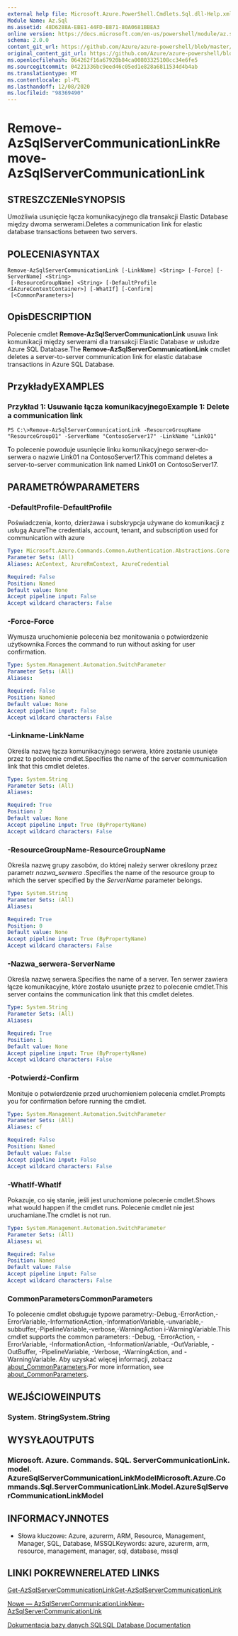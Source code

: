 ```yaml
---
external help file: Microsoft.Azure.PowerShell.Cmdlets.Sql.dll-Help.xml
Module Name: Az.Sql
ms.assetid: 48D6288A-EBE1-44FD-B871-80A0681BBEA3
online version: https://docs.microsoft.com/en-us/powershell/module/az.sql/remove-azsqlservercommunicationlink
schema: 2.0.0
content_git_url: https://github.com/Azure/azure-powershell/blob/master/src/Sql/Sql/help/Remove-AzSqlServerCommunicationLink.md
original_content_git_url: https://github.com/Azure/azure-powershell/blob/master/src/Sql/Sql/help/Remove-AzSqlServerCommunicationLink.md
ms.openlocfilehash: 064262f16a67920b84ca00803325108cc34e6fe5
ms.sourcegitcommit: 04221336bc9eed46c05ed1e828a6811534d4b4ab
ms.translationtype: MT
ms.contentlocale: pl-PL
ms.lasthandoff: 12/08/2020
ms.locfileid: "98369490"
---
```

# <span data-ttu-id="4cd78-101">Remove-AzSqlServerCommunicationLink</span><span class="sxs-lookup"><span data-stu-id="4cd78-101">Remove-AzSqlServerCommunicationLink</span></span>

## <span data-ttu-id="4cd78-102">STRESZCZENIe</span><span class="sxs-lookup"><span data-stu-id="4cd78-102">SYNOPSIS</span></span>
<span data-ttu-id="4cd78-103">Umożliwia usunięcie łącza komunikacyjnego dla transakcji Elastic Database między dwoma serwerami.</span><span class="sxs-lookup"><span data-stu-id="4cd78-103">Deletes a communication link for elastic database transactions between two servers.</span></span>

## <span data-ttu-id="4cd78-104">POLECENIA</span><span class="sxs-lookup"><span data-stu-id="4cd78-104">SYNTAX</span></span>

```
Remove-AzSqlServerCommunicationLink [-LinkName] <String> [-Force] [-ServerName] <String>
 [-ResourceGroupName] <String> [-DefaultProfile <IAzureContextContainer>] [-WhatIf] [-Confirm]
 [<CommonParameters>]
```

## <span data-ttu-id="4cd78-105">Opis</span><span class="sxs-lookup"><span data-stu-id="4cd78-105">DESCRIPTION</span></span>
<span data-ttu-id="4cd78-106">Polecenie cmdlet **Remove-AzSqlServerCommunicationLink** usuwa link komunikacji między serwerami dla transakcji Elastic Database w usłudze Azure SQL Database.</span><span class="sxs-lookup"><span data-stu-id="4cd78-106">The **Remove-AzSqlServerCommunicationLink** cmdlet deletes a server-to-server communication link for elastic database transactions in Azure SQL Database.</span></span>

## <span data-ttu-id="4cd78-107">Przykłady</span><span class="sxs-lookup"><span data-stu-id="4cd78-107">EXAMPLES</span></span>

### <span data-ttu-id="4cd78-108">Przykład 1: Usuwanie łącza komunikacyjnego</span><span class="sxs-lookup"><span data-stu-id="4cd78-108">Example 1: Delete a communication link</span></span>
```
PS C:\>Remove-AzSqlServerCommunicationLink -ResourceGroupName "ResourceGroup01" -ServerName "ContosoServer17" -LinkName "Link01"
```

<span data-ttu-id="4cd78-109">To polecenie powoduje usunięcie linku komunikacyjnego serwer-do-serwera o nazwie Link01 na ContosoServer17.</span><span class="sxs-lookup"><span data-stu-id="4cd78-109">This command deletes a server-to-server communication link named Link01 on ContosoServer17.</span></span>

## <span data-ttu-id="4cd78-110">PARAMETRÓW</span><span class="sxs-lookup"><span data-stu-id="4cd78-110">PARAMETERS</span></span>

### <span data-ttu-id="4cd78-111">-DefaultProfile</span><span class="sxs-lookup"><span data-stu-id="4cd78-111">-DefaultProfile</span></span>
<span data-ttu-id="4cd78-112">Poświadczenia, konto, dzierżawa i subskrypcja używane do komunikacji z usługą Azure</span><span class="sxs-lookup"><span data-stu-id="4cd78-112">The credentials, account, tenant, and subscription used for communication with azure</span></span>

```yaml
Type: Microsoft.Azure.Commands.Common.Authentication.Abstractions.Core.IAzureContextContainer
Parameter Sets: (All)
Aliases: AzContext, AzureRmContext, AzureCredential

Required: False
Position: Named
Default value: None
Accept pipeline input: False
Accept wildcard characters: False
```

### <span data-ttu-id="4cd78-113">-Force</span><span class="sxs-lookup"><span data-stu-id="4cd78-113">-Force</span></span>
<span data-ttu-id="4cd78-114">Wymusza uruchomienie polecenia bez monitowania o potwierdzenie użytkownika.</span><span class="sxs-lookup"><span data-stu-id="4cd78-114">Forces the command to run without asking for user confirmation.</span></span>

```yaml
Type: System.Management.Automation.SwitchParameter
Parameter Sets: (All)
Aliases:

Required: False
Position: Named
Default value: None
Accept pipeline input: False
Accept wildcard characters: False
```

### <span data-ttu-id="4cd78-115">-Linkname</span><span class="sxs-lookup"><span data-stu-id="4cd78-115">-LinkName</span></span>
<span data-ttu-id="4cd78-116">Określa nazwę łącza komunikacyjnego serwera, które zostanie usunięte przez to polecenie cmdlet.</span><span class="sxs-lookup"><span data-stu-id="4cd78-116">Specifies the name of the server communication link that this cmdlet deletes.</span></span>

```yaml
Type: System.String
Parameter Sets: (All)
Aliases:

Required: True
Position: 2
Default value: None
Accept pipeline input: True (ByPropertyName)
Accept wildcard characters: False
```

### <span data-ttu-id="4cd78-117">-ResourceGroupName</span><span class="sxs-lookup"><span data-stu-id="4cd78-117">-ResourceGroupName</span></span>
<span data-ttu-id="4cd78-118">Określa nazwę grupy zasobów, do której należy serwer określony przez parametr *nazwa_serwera* .</span><span class="sxs-lookup"><span data-stu-id="4cd78-118">Specifies the name of the resource group to which the server specified by the *ServerName* parameter belongs.</span></span>

```yaml
Type: System.String
Parameter Sets: (All)
Aliases:

Required: True
Position: 0
Default value: None
Accept pipeline input: True (ByPropertyName)
Accept wildcard characters: False
```

### <span data-ttu-id="4cd78-119">-Nazwa_serwera</span><span class="sxs-lookup"><span data-stu-id="4cd78-119">-ServerName</span></span>
<span data-ttu-id="4cd78-120">Określa nazwę serwera.</span><span class="sxs-lookup"><span data-stu-id="4cd78-120">Specifies the name of a server.</span></span>
<span data-ttu-id="4cd78-121">Ten serwer zawiera łącze komunikacyjne, które zostało usunięte przez to polecenie cmdlet.</span><span class="sxs-lookup"><span data-stu-id="4cd78-121">This server contains the communication link that this cmdlet deletes.</span></span>

```yaml
Type: System.String
Parameter Sets: (All)
Aliases:

Required: True
Position: 1
Default value: None
Accept pipeline input: True (ByPropertyName)
Accept wildcard characters: False
```

### <span data-ttu-id="4cd78-122">-Potwierdź</span><span class="sxs-lookup"><span data-stu-id="4cd78-122">-Confirm</span></span>
<span data-ttu-id="4cd78-123">Monituje o potwierdzenie przed uruchomieniem polecenia cmdlet.</span><span class="sxs-lookup"><span data-stu-id="4cd78-123">Prompts you for confirmation before running the cmdlet.</span></span>

```yaml
Type: System.Management.Automation.SwitchParameter
Parameter Sets: (All)
Aliases: cf

Required: False
Position: Named
Default value: False
Accept pipeline input: False
Accept wildcard characters: False
```

### <span data-ttu-id="4cd78-124">-WhatIf</span><span class="sxs-lookup"><span data-stu-id="4cd78-124">-WhatIf</span></span>
<span data-ttu-id="4cd78-125">Pokazuje, co się stanie, jeśli jest uruchomione polecenie cmdlet.</span><span class="sxs-lookup"><span data-stu-id="4cd78-125">Shows what would happen if the cmdlet runs.</span></span>
<span data-ttu-id="4cd78-126">Polecenie cmdlet nie jest uruchamiane.</span><span class="sxs-lookup"><span data-stu-id="4cd78-126">The cmdlet is not run.</span></span>

```yaml
Type: System.Management.Automation.SwitchParameter
Parameter Sets: (All)
Aliases: wi

Required: False
Position: Named
Default value: False
Accept pipeline input: False
Accept wildcard characters: False
```

### <span data-ttu-id="4cd78-127">CommonParameters</span><span class="sxs-lookup"><span data-stu-id="4cd78-127">CommonParameters</span></span>
<span data-ttu-id="4cd78-128">To polecenie cmdlet obsługuje typowe parametry:-Debug,-ErrorAction,-ErrorVariable,-InformationAction,-InformationVariable,-unvariable,-subbuffer,-PipelineVariable,-verbose,-WarningAction i-WarningVariable.</span><span class="sxs-lookup"><span data-stu-id="4cd78-128">This cmdlet supports the common parameters: -Debug, -ErrorAction, -ErrorVariable, -InformationAction, -InformationVariable, -OutVariable, -OutBuffer, -PipelineVariable, -Verbose, -WarningAction, and -WarningVariable.</span></span> <span data-ttu-id="4cd78-129">Aby uzyskać więcej informacji, zobacz [about_CommonParameters](http://go.microsoft.com/fwlink/?LinkID=113216).</span><span class="sxs-lookup"><span data-stu-id="4cd78-129">For more information, see [about_CommonParameters](http://go.microsoft.com/fwlink/?LinkID=113216).</span></span>

## <span data-ttu-id="4cd78-130">WEJŚCIOWE</span><span class="sxs-lookup"><span data-stu-id="4cd78-130">INPUTS</span></span>

### <span data-ttu-id="4cd78-131">System. String</span><span class="sxs-lookup"><span data-stu-id="4cd78-131">System.String</span></span>

## <span data-ttu-id="4cd78-132">WYSYŁA</span><span class="sxs-lookup"><span data-stu-id="4cd78-132">OUTPUTS</span></span>

### <span data-ttu-id="4cd78-133">Microsoft. Azure. Commands. SQL. ServerCommunicationLink. model. AzureSqlServerCommunicationLinkModel</span><span class="sxs-lookup"><span data-stu-id="4cd78-133">Microsoft.Azure.Commands.Sql.ServerCommunicationLink.Model.AzureSqlServerCommunicationLinkModel</span></span>

## <span data-ttu-id="4cd78-134">INFORMACYJN</span><span class="sxs-lookup"><span data-stu-id="4cd78-134">NOTES</span></span>
* <span data-ttu-id="4cd78-135">Słowa kluczowe: Azure, azurerm, ARM, Resource, Management, Manager, SQL, Database, MSSQL</span><span class="sxs-lookup"><span data-stu-id="4cd78-135">Keywords: azure, azurerm, arm, resource, management, manager, sql, database, mssql</span></span>

## <span data-ttu-id="4cd78-136">LINKI POKREWNE</span><span class="sxs-lookup"><span data-stu-id="4cd78-136">RELATED LINKS</span></span>

[<span data-ttu-id="4cd78-137">Get-AzSqlServerCommunicationLink</span><span class="sxs-lookup"><span data-stu-id="4cd78-137">Get-AzSqlServerCommunicationLink</span></span>](./Get-AzSqlServerCommunicationLink.md)

[<span data-ttu-id="4cd78-138">Nowe — AzSqlServerCommunicationLink</span><span class="sxs-lookup"><span data-stu-id="4cd78-138">New-AzSqlServerCommunicationLink</span></span>](./New-AzSqlServerCommunicationLink.md)

[<span data-ttu-id="4cd78-139">Dokumentacja bazy danych SQL</span><span class="sxs-lookup"><span data-stu-id="4cd78-139">SQL Database Documentation</span></span>](https://docs.microsoft.com/azure/sql-database/)
